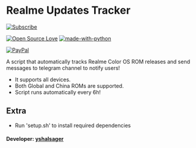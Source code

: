 # Realme Updates Tracker

[![Subscribe](https://img.shields.io/badge/Telegram-Subscribe-blue.svg)](https://t.me/RealmeUpdatesTracker)

[![Open Source Love](https://badges.frapsoft.com/os/v1/open-source.png?v=103)](https://github.com/ellerbrock/open-source-badges/)
[![made-with-python](https://img.shields.io/badge/Made%20with-Python-1f425f.svg)](https://www.python.org/)

[![PayPal](https://img.shields.io/badge/PayPal-Donate-blue.svg)](https://www.paypal.me/yshalsager)

A script that automatically tracks Realme Color OS ROM releases and send messages to telegram channel to notify users!

- It supports all devices.
- Both Global and China ROMs are supported.
- Script runs automatically every 6h!

## Extra
- Run 'setup.sh' to install required dependencies

#### Developer: [yshalsager](https://github.com/yshalsager)
